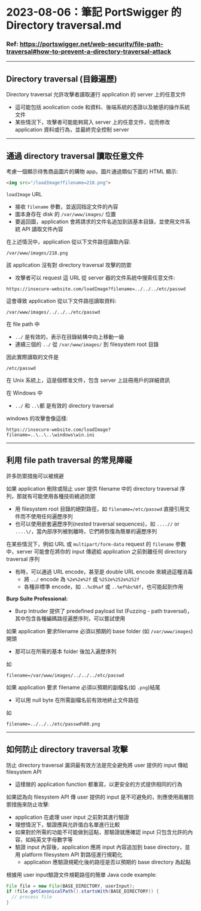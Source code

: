 
# 2023-08-06：筆記 PortSwigger 的 Directory traversal.md
### Ref: https://portswigger.net/web-security/file-path-traversal#how-to-prevent-a-directory-traversal-attack


---------------

## Directory traversal (目錄遍歷)
Directory traversal 允許攻擊者讀取運行 application 的 server 上的任意文件
- 這可能包括 aoolication code 和資料、後端系統的憑證以及敏感的操作系統文件
- 某些情況下，攻擊者可能能夠寫入 server 上的任意文件，從而修改 application 資料或行為，並最終完全控制 server



----------


## 通過 directory traversal 讀取任意文件
考慮一個顯示待售商品圖片的購物 app。圖片通過類似下面的 HTML 顯示:

```html
<img src="/loadImage?filename=218.png">
```


`loadImage` URL
- 接收 `filename` 參數，並返回指定文件的內容
- 圖本身存在 disk 的 `/var/www/images/` 位置
- 要返回圖，application 會將請求的文件名追加到該基本目錄，並使用文件系統 API 讀取文件內容

在上述情況中，application 從以下文件路徑讀取內容:
```
/var/www/images/218.png
```


該 application 沒有對 directory traversal 攻擊的防禦
- 攻擊者可以 request 這 URL 從 server 器的文件系統中搜索任意文件:


```
https://insecure-website.com/loadImage?filename=../../../etc/passwd
```


這會導致 application 從以下文件路徑讀取資料: 
```
/var/www/images/../../../etc/passwd
```

在 file path 中
- `../` 是有效的，表示在目錄結構中向上移動一級
- 連續三個的 `../` 從 `/var/www/images/` 到 filesystem root 目錄

因此實際讀取的文件是
```
/etc/passwd
```


在 Unix 系統上，這是個標准文件，包含 server 上註冊用戶的詳細資訊  

在 Windows 中
- `../` 和 `..\`都 是有效的 directory traversal

windows 的攻擊會像這樣:
```
https://insecure-website.com/loadImage?filename=..\..\..\windows\win.ini
```

-------

## 利用 file path traversal 的常見障礙
許多防禦措施可以被規避  


如果 application 刪除或阻止 user 提供 filename 中的 directory traversal 序列，那就有可能使用各種技術繞過防禦  
- 用 filesystem root 目錄的絕對路徑，如 `filename=/etc/passwd` 直接引用文件而不使用任何遍歷序列
- 也可以使用嵌套遍歷序列(nested traversal sequences)，如 `....//` or `....\/`，當內部序列被剝離時，它們將恢復為簡單的遍歷序列


在某些情況下，例如 URL 或 `multipart/form-data` request 的 `filename` 參數中，server 可能會在將你的 input 傳遞給 application 之前剝離任何 directory traversal 序列
- 有時，可以通過 URL encode，甚至是 double URL encode 來繞過這種消毒
  - 將 `../` encode 為 `%2e%2e%2f` 或 `%252e%252e%252f`
  - 各種非標準 encode，如 `..%c0%af` 或 `..%ef%bc%8f`，也可能起到作用


**Burp Suite Professional:**  
- Burp Intruder 提供了 predefined payload list (Fuzzing - path traversal)，其中包含各種編碼路徑遍歷序列，可以嘗試使用


如果 application 要求filename 必須以預期的 base folder (如 `/var/www/images`)開頭
- 那可以在所需的基本 folder 後加入遍歷序列

如
```
filename=/var/www/images/../../../etc/passwd
```

如果 application 要求 filename 必須以預期的副檔名(如 `.png`)結尾
- 可以用 null byte 在所需副檔名前有效地終止文件路徑

如
```
filename=../../../etc/passwd%00.png
```

------

## 如何防止 directory traversal 攻擊
防止 directory traversal 漏洞最有效方法是完全避免將 user 提供的 input 傳給 filesystem API
- 這樣做的 application function 都重寫，以更安全的方式提供相同的行為

如果認為向 filesystem API 傳 user 提供的 input 是不可避免的，則應使用兩層防禦措施來防止攻擊:
-  application 在處理 user input 之前對其進行驗證
  - 理想情況下，驗證應與允許值白名單進行比較
  - 如果對於所需的功能不可能做到這點，那驗證就應確認 input 只包含允許的內容，如純英文字母數字等
- 驗證 input 內容後，application 應將 input 內容追加到 base directory，並用 platform filesystem API 對路徑進行規範化
  - application 應驗證規範化後的路徑是否以預期的 base directory 為起點


根據用 user input驗證文件規範路徑的簡單 Java code example:
```java
File file = new File(BASE_DIRECTORY, userInput);
if (file.getCanonicalPath().startsWith(BASE_DIRECTORY)) {
  // process file
}
```

